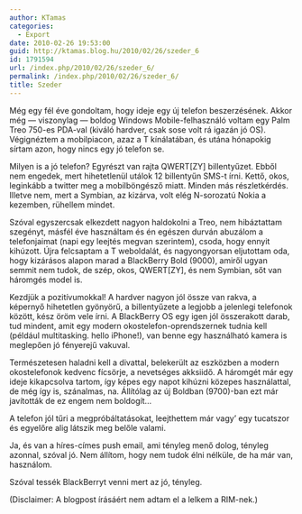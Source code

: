 ```yaml
---
author: KTamas
categories:
  - Export
date: 2010-02-26 19:53:00
guid: http://ktamas.blog.hu/2010/02/26/szeder_6
id: 1791594
url: /index.php/2010/02/26/szeder_6/
permalink: /index.php/2010/02/26/szeder_6/
title: Szeder
---
```


Még egy fél éve gondoltam, hogy ideje egy új telefon beszerzésének.&nbsp;Akkor még &#8212; viszonylag &#8212; boldog Windows Mobile-felhasználó voltam egy&nbsp;Palm Treo 750-es PDA-val (kiváló hardver, csak sose volt rá igazán jó OS). Végignéztem a mobilpiacon, azaz a T&nbsp;kínálatában, és utána hónapokig sírtam azon, hogy nincs egy jó telefon se.

Milyen is a jó telefon?&nbsp;Egyrészt van rajta QWERT[ZY] billentyűzet.&nbsp;Ebből nem engedek, mert hihetetlenül utálok 12 billentyűn SMS-t írni.&nbsp;Kettő, okos, leginkább a twitter meg a mobilböngésző miatt. Minden más részletkérdés. Illetve nem, mert a Symbian, az kizárva, volt elég N-sorozatú Nokia a kezemben, rühellem mindet.

Szóval egyszercsak elkezdett nagyon haldokolni a Treo, nem hibáztattam szegényt, másfél éve használtam és én egészen durván abuzálom a telefonjaimat (napi egy leejtés megvan szerintem), csoda, hogy ennyit kihúzott. Újra felcsaptam a T&nbsp;weboldalát, és nagyongyorsan eljutottam oda, hogy kizárásos alapon marad a BlackBerry Bold (9000), amiről ugyan semmit nem tudok, de szép, okos, QWERT[ZY], és nem Symbian, sőt van háromgés model is.

Kezdjük a pozitívumokkal!&nbsp;A hardver nagyon jól össze van rakva, a képernyő hihetetlen gyönyörű, a billentyűzete a legjobb a jelenlegi telefonok között, kész öröm vele írni. A BlackBerry OS egy igen jól összerakott darab, tud mindent, amit egy modern okostelefon-oprendszernek tudnia kell (például multitasking.&nbsp;hello iPhone!), van benne egy használható kamera is meglepően jó fényerejű vakuval.

Természetesen haladni kell a divattal, belekerült az eszközben a modern okostelefonok kedvenc fícsörje, a nevetséges akksiidő. A&nbsp;háromgét már egy ideje kikapcsolva tartom, így képes egy napot kihúzni közepes használattal, de még így is, szánalmas, na. Állítólag az új Boldban (9700)-ban ezt már javították de ez engem nem boldogít&#8230;

A telefon jól tűri a megpróbáltatásokat, leejthettem már vagy&#8217; egy tucatszor és egyelőre alig látszik meg belőle valami.

Ja, és van a híres-címes push email, ami tényleg menő dolog, tényleg azonnal, szóval jó. Nem állítom, hogy nem tudok élni nélküle, de ha már van, használom.

Szóval tessék BlackBerryt venni mert az jó, tényleg.

(Disclaimer: A&nbsp;blogpost írásáért nem adtam el a lelkem a RIM-nek.)
